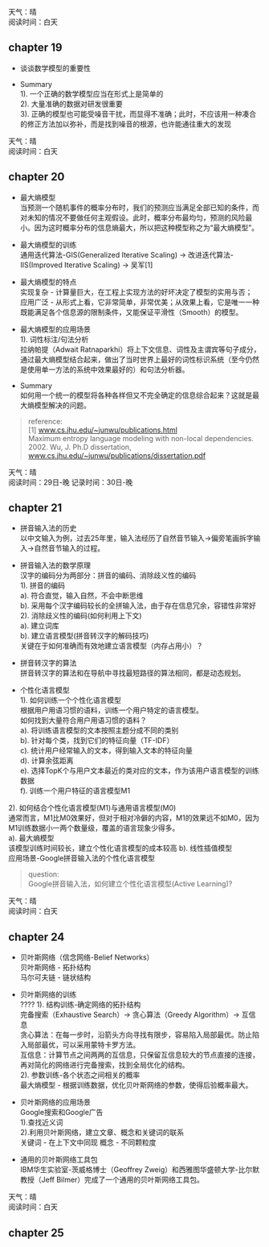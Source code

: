 
天气：晴  
阅读时间：白天


## chapter 19
+ 谈谈数学模型的重要性

+ Summary  
1). 一个正确的数学模型应当在形式上是简单的  
2). 大量准确的数据对研发很重要  
3). 正确的模型也可能受噪音干扰，而显得不准确；此时，不应该用一种凑合的修正方法加以弥补，而是找到噪音的根源，也许能通往重大的发现  




天气：晴  
阅读时间：白天


## chapter 20
+ 最大熵模型  
当预测一个随机事件的概率分布时，我们的预测应当满足全部已知的条件，而对未知的情况不要做任何主观假设。此时，概率分布最均匀，预测的风险最小。因为这时概率分布的信息熵最大，所以把这种模型称之为“最大熵模型”。

+ 最大熵模型的训练  
通用迭代算法-GIS(Generalized Iterative Scaling) -> 改进迭代算法-IIS(Improved Iterative Scaling) -> 吴军[1]

+ 最大熵模型的特点  
实现复杂 - 计算量巨大，在工程上实现方法的好坏决定了模型的实用与否；  
应用广泛 - 从形式上看，它非常简单，非常优美；从效果上看，它是唯一一种既能满足各个信息源的限制条件，又能保证平滑性（Smooth）的模型。  

+ 最大熵模型的应用场景  
1). 词性标注/句法分析  
拉纳帕提（Adwait Ratnaparkhi）将上下文信息、词性及主谓宾等句子成分，通过最大熵模型结合起来，做出了当时世界上最好的词性标识系统（至今仍然是使用单一方法的系统中效果最好的）和句法分析器。

+ Summary  
如何用一个统一的模型将各种各样但又不完全确定的信息综合起来？这就是最大熵模型解决的问题。  


> reference:  
> [1] www.cs.jhu.edu/~junwu/publications.html  
> Maximum entropy language modeling with non-local dependencies. 2002. Wu, J. Ph.D dissertation, www.cs.jhu.edu/~junwu/publications/dissertation.pdf




天气：晴  
阅读时间：29日-晚
记录时间：30日-晚


## chapter 21
+ 拼音输入法的历史  
以中文输入为例，过去25年里，输入法经历了自然音节输入->偏旁笔画拆字输入->自然音节输入的过程。  

+ 拼音输入法的数学原理  
汉字的编码分为两部分：拼音的编码、消除歧义性的编码  
1). 拼音的编码  
a). 符合直觉，输入自然，不会中断思维  
b). 采用每个汉字编码较长的全拼输入法，由于存在信息冗余，容错性非常好  
2). 消除歧义性的编码(如何利用上下文)  
a). 建立词库  
b). 建立语言模型(拼音转汉字的解码技巧)  
关键在于如何准确而有效地建立语言模型（内存占用小）？

+ 拼音转汉字的算法  
拼音转汉字的算法和在导航中寻找最短路径的算法相同，都是动态规划。  

+ 个性化语言模型  
1). 如何训练一个个性化语言模型  
根据用户用语习惯的语料，训练一个用户特定的语言模型。  
如何找到大量符合用户用语习惯的语料？  
a). 将训练语言模型的文本按照主题分成不同的类别  
b). 针对每个类，找到它们的特征向量（TF-IDF）  
c). 统计用户经常输入的文本，得到输入文本的特征向量  
d). 计算余弦距离  
e). 选择TopK个与用户文本最近的类对应的文本，作为该用户语言模型的训练数据  
f). 训练一个用户特征的语言模型M1  

2). 如何结合个性化语言模型(M1)与通用语言模型(M0)  
通常而言，M1比M0效果好，但对于相对冷僻的内容，M1的效果远不如M0，因为M1训练数据小一两个数量级，覆盖的语言现象少得多。  
a). 最大熵模型  
该模型训练时间较长，建立个性化语言模型的成本较高
b). 线性插值模型  
应用场景-Google拼音输入法的个性化语言模型

> question:  
> Google拼音输入法，如何建立个性化语言模型(Active Learning)?




天气：晴  
阅读时间：白天


## chapter 24
+ 贝叶斯网络（信念网络-Belief Networks）  
贝叶斯网络 - 拓扑结构  
马尔可夫链 - 链状结构  

+ 贝叶斯网络的训练  
????
1). 结构训练-确定网络的拓扑结构  
完备搜索（Exhaustive Search）-> 贪心算法（Greedy Algorithm）-> 互信息  
贪心算法：在每一步时，沿箭头方向寻找有限步，容易陷入局部最优。防止陷入局部最优，可以采用蒙特卡罗方法。  
互信息：计算节点之间两两的互信息，只保留互信息较大的节点直接的连接，再对简化的网络进行完备搜索，找到全局优化的结构。  
2). 参数训练-各个状态之间相关的概率  
最大熵模型 - 根据训练数据，优化贝叶斯网络的参数，使得后验概率最大。

+ 贝叶斯网络的应用场景  
Google搜索和Google广告  
1).查找近义词  
2).利用贝叶斯网络，建立文章、概念和关键词的联系  
关键词 - 在上下文中同现
概念 - 不同颗粒度

+ 通用的贝叶斯网络工具包  
IBM华生实验室-茨威格博士（Geoffrey Zweig）和西雅图华盛顿大学-比尔默教授（Jeff Bilmer）完成了一个通用的贝叶斯网络工具包。  




天气：晴  
阅读时间：白天


## chapter 25




